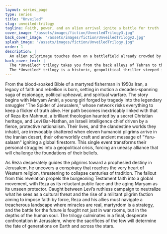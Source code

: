 ```yaml
---
layout: series_page
type: series 
title: "Unveiled"
slug: unveiled-trilogy
tagline: Faith, power, and an alien arrival ignite a battle for truth
cover_image: "/assets/images/fiction/UnveiledTrilogy3.jpg"
back_cover_image: "/assets/images/fiction/UnveiledTrilogy2.jpg"
splash_image: "/assets/images/fiction/UnveiledTrilogy.jpg"
order: 1
description: |
  An alien pilgrimage touches down on a battlefield already crowded by smugglers, martyrs, and kings of narrative. From a murdered fisherman’s Bible to a Jerusalem power struggle, three lives decide who gets to name the truth.
back_cover_text: |
  The *Unveiled* trilogy takes you from the back alleys of Tehran to the contested streets of Jerusalem where three lives are bound by a murdered fisherman’s Bible and the dangerous truths it carries. Maryam Amiri’s smuggling network, Reza ibn Mahmud’s covert alliances, and Levi Bar-Nathan’s bid for control collide when an alien vessel lands in Iran’s desert, drawing spies, militias, and prophets into a single storm. As faith is weaponized and loyalty tested, each must decide whether their cause is worth the cost it demands.
  The *Unveiled* trilogy is a historic, geopolitical thriller steeped in theological tension, where smuggled Bibles ignite revolutions, an alien pilgrim challenges centuries of prophecy, and Jerusalem becomes the chessboard for a final bid for power. From the hidden print shops of the Spider’s Web to the windswept salt flats beneath an unearthly vessel, and into war rooms where faith and ambition are indistinguishable, the trilogy traces how a single encounter can reshape nations. Each choice, from whispered prayers to acts of war, forces the question: whose truth will survive?
---
```

From the blood-soaked Bible of a martyred fisherman in 1950s Iran, a legacy of faith and rebellion is born, setting in motion a decades-spanning saga of espionage, political upheaval, and spiritual warfare. The story begins with Maryam Amiri, a young girl forged by tragedy into the legendary smuggler "The Spider of Jerusalem," whose network risks everything to keep a flicker of truth alive. Her path becomes inextricably linked with that of Reza ibn Mahmud, a brilliant theologian haunted by a secret Christian heritage, and Levi Bar-Nathan, an Israeli intelligence chief driven by a fierce, protective nationalism. Their lives, and the clandestine worlds they inhabit, are irrevocably shattered when eleven humanoid pilgrims arrive in the Iranian desert, their otherworldly craft and ancient message of "Yaru-salaam" igniting a global firestorm. This single event transforms their personal struggles into a geopolitical crisis, forcing an uneasy alliance that will challenge the foundations of their beliefs.

As Reza desperately guides the pilgrims toward a prophesied destiny in Jerusalem, he uncovers a conspiracy that reaches the very heart of Western religion, threatening to collapse centuries of tradition. The fallout from this revelation propels the burgeoning Testament faith into a global movement, with Reza as its reluctant public face and the aging Maryam as its unseen protector. Caught between Levi’s ruthless campaign to neutralize what he sees as a cultural threat and the rise of a militant pilgrim faction aiming to impose faith by force, Reza and his allies must navigate a treacherous landscape where miracles are real, martyrdom is a strategy, and the battle for the future is fought not just in war rooms, but in the depths of the human soul. The trilogy culminates in a final, desperate confrontation in Jerusalem, where the sacrifices of the few will determine the fate of generations on Earth and across the stars.

